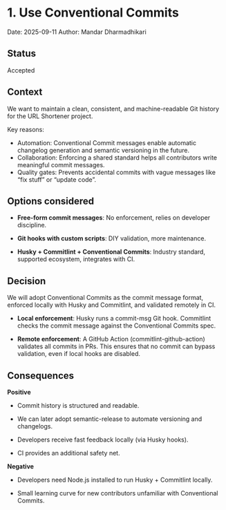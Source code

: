 # 1. Use Conventional Commits

Date: 2025-09-11
Author: Mandar Dharmadhikari

## Status

Accepted

## Context

We want to maintain a clean, consistent, and machine-readable Git history for the URL Shortener project.

Key reasons:

* Automation: Conventional Commit messages enable automatic changelog generation and semantic versioning in the future.
* Collaboration: Enforcing a shared standard helps all contributors write meaningful commit messages.
* Quality gates: Prevents accidental commits with vague messages like “fix stuff” or “update code”.

## Options considered

* **Free-form commit messages**: No enforcement, relies on developer discipline.

* **Git hooks with custom scripts**: DIY validation, more maintenance.

* **Husky + Commitlint + Conventional Commits**: Industry standard, supported ecosystem, integrates with CI.

## Decision

We will adopt Conventional Commits as the commit message format, enforced locally with Husky and Commitlint, and validated remotely in CI.

* **Local enforcement**: Husky runs a commit-msg Git hook. Commitlint checks the commit message against the Conventional Commits spec.

* **Remote enforcement**: A GitHub Action (commitlint-github-action) validates all commits in PRs. This ensures that no commit can bypass validation, even if local hooks are disabled.

## Consequences

**Positive**

* Commit history is structured and readable.

* We can later adopt semantic-release to automate versioning and changelogs.

* Developers receive fast feedback locally (via Husky hooks).

* CI provides an additional safety net.

**Negative**

* Developers need Node.js installed to run Husky + Commitlint locally.

* Small learning curve for new contributors unfamiliar with Conventional Commits.
